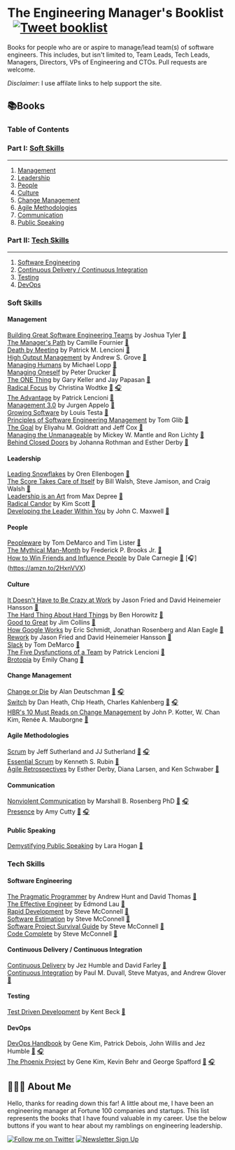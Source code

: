 
# The Engineering Manager's Booklist &nbsp; [![Tweet booklist](https://img.shields.io/twitter/url/:protocol(https|http)/:hostAndPath.svg?style=social)](https://twitter.com/home?status=The%20Engineering%20Manager%27s%20Booklist%20%40jesselpalmer%20https%3A%2F%2Fgithub.com%2Fjesselpalmer%2Fthe-engineering-managers-booklist)

Books for people who are or aspire to manage/lead team(s) of software engineers. This includes, but isn't limited to, Team Leads, Tech Leads, Managers, Directors, VPs of Engineering and CTOs. Pull requests are welcome.

*Disclaimer*: I use affilate links to help support the site.

## 📚Books

### Table of Contents

### Part I: [Soft Skills](#soft-skills)

---

1. [Management](#management)
1. [Leadership](#leadership)
1. [People](#people)
1. [Culture](#culture)
1. [Change Management](#change-management)
1. [Agile Methodologies](#agile-methodologies)
1. [Communication](#communication)
1. [Public Speaking](#public-speaking)

### Part II: [Tech Skills](#tech-skills)

---

1. [Software Engineering](#software-engineering)  
1. [Continuous Delivery / Continuous Integration](#continuous-delivery--continuous-integration)  
1. [Testing](#testing)
1. [DevOps](#DevOps)

### Soft Skills

#### Management

[Building Great Software Engineering Teams](https://amzn.to/2ExjxDi) by Joshua Tyler [📘](https://amzn.to/2ExjxDi)  
[The Manager's Path](https://amzn.to/2XmUJW2) by Camille Fournier [📘](https://amzn.to/2XmUJW2)  
[Death by Meeting](https://amzn.to/2Exzfyq) by Patrick M. Lencioni [📘](https://amzn.to/2Exzfyq)  
[High Output Management](https://amzn.to/2tGnM9m) by Andrew S. Grove [📘](https://amzn.to/2tGnM9m)  
[Managing Humans](https://amzn.to/2BRGJdK) by Michael Lopp [📘](https://amzn.to/2BRGJdK)  
[Managing Oneself](https://amzn.to/2VtSb75) by Peter Drucker [📘](https://amzn.to/2VtSb75)  
[The ONE Thing](https://amzn.to/2EzHIkT) by Gary Keller and Jay Papasan [📘](https://amzn.to/2EzHIkT)  
[Radical Focus](https://amzn.to/2EiDFYC) by Christina Wodtke [📘](https://amzn.to/2EiDFYC) [🎧](https://amzn.to/2SSsVFR)  
[The Advantage](https://amzn.to/2H7MCXF) by Patrick Lencioni [📘](https://amzn.to/2H7MCXF)  
[Management 3.0](https://amzn.to/2HaqDzH) by Jurgen Appelo [📘](https://amzn.to/2HaqDzH)  
[Growing Software](https://amzn.to/2BVxNnQ) by Louis Testa [📘](https://amzn.to/2BVxNnQ)  
[Principles of Software Engineering Management](https://amzn.to/2tDZpJA) by Tom Glib [📘](https://amzn.to/2tDZpJA)  
[The Goal](https://amzn.to/2T81QU9) by Eliyahu M. Goldratt and Jeff Cox [📘](https://amzn.to/2T81QU9)  
[Managing the Unmanageable](https://amzn.to/2tKuECF) by Mickey W. Mantle and Ron Lichty [📘](https://amzn.to/2tKuECF)  
[Behind Closed Doors](https://amzn.to/2VpHqCx) by Johanna Rothman and Esther Derby [📘](https://amzn.to/2VpHqCx)  

#### Leadership

[Leading Snowflakes](http://leadingsnowflakes.com) by Oren Ellenbogen [📘](http://leadingsnowflakes.com)  
[The Score Takes Care of Itself](https://amzn.to/2SxnVGj) by Bill Walsh, Steve Jamison, and Craig Walsh [📘](https://amzn.to/2SxnVGj)  
[Leadership is an Art](https://amzn.to/2Ewby8H) from Max Depree [📘](https://amzn.to/2Ewby8H)  
[Radical Candor](https://amzn.to/2SyNab8) by Kim Scott [📘](https://amzn.to/2SyNab8)  
[Developing the Leader Within You](https://amzn.to/2tMDRdH) by John C. Maxwell [📘](https://amzn.to/2tMDRdH)  

#### People

[Peopleware](https://amzn.to/2tHmz1Q) by Tom DeMarco and Tim Lister [📘](https://amzn.to/2tHmz1Q)  
[The Mythical Man-Month](https://amzn.to/2C00XlT) by Frederick P. Brooks Jr. [📘](https://amzn.to/2C00XlT)  
[How to Win Friends and Influence People](https://amzn.to/2EsNV0J) by Dale Carnegie [📘](https://amzn.to/2EsNV0J) [🎧] (https://amzn.to/2HxnVVX)

#### Culture

[It Doesn't Have to Be Crazy at Work](https://amzn.to/2EnPNI4) by Jason Fried and David Heinemeier Hansson [📘](https://amzn.to/2EnPNI4)  
[The Hard Thing About Hard Things](https://amzn.to/2Es7p5m) by Ben Horowitz [📘](https://amzn.to/2Es7p5m)  
[Good to Great](https://amzn.to/2Xu9WER) by Jim Collins [📘](https://amzn.to/2Xu9WER)  
[How Google Works](https://amzn.to/2GU9sTo) by Eric Schmidt, Jonathan Rosenberg and Alan Eagle [📘](https://amzn.to/2GU9sTo)  
[Rework](https://amzn.to/2TaCpRx) by Jason Fried and David Heinemeier Hansson [📘](https://amzn.to/2TaCpRx)  
[Slack](https://amzn.to/2Xw0twR) by Tom DeMarco [📘](https://amzn.to/2Xw0twR)  
[The Five Dysfunctions of a Team](https://amzn.to/2NBtlPK) by Patrick Lencioni [📘](https://amzn.to/2NBtlPK)  
[Brotopia](https://amzn.to/2SDVmai) by Emily Chang [📘](https://amzn.to/2SDVmai)  

#### Change Management

[Change or Die](https://amzn.to/2NBgTPR) by Alan Deutschman [📘](https://amzn.to/2NBgTPR) [🎧](https://amzn.to/2Hgn7ne)  
[Switch](https://amzn.to/2GV3rFZ) by Dan Heath, Chip Heath, Charles Kahlenberg [📘](https://amzn.to/2GV3rFZ) [🎧](https://amzn.to/2Tk8I0I)  
[HBR's 10 Must Reads on Change Management](https://amzn.to/2NBBu6S) by John P. Kotter, W. Chan Kim, Renée A. Mauborgne [📘](https://amzn.to/2NBBu6S)  

#### Agile Methodologies

[Scrum](https://amzn.to/2IXg2uu) by Jeff Sutherland and JJ Sutherland [📘](https://amzn.to/2IXg2uu) [🎧](https://amzn.to/2SOhpuO)  
[Essential Scrum](https://amzn.to/2Ugg41t) by Kenneth S. Rubin [📘](https://amzn.to/2Ugg41t)  
[Agile Retrospectives](https://amzn.to/2XsnwbQ) by Esther Derby, Diana Larsen, and Ken Schwaber [📘](https://amzn.to/2XsnwbQ)  

#### Communication

[Nonviolent Communication](https://amzn.to/2ErH47y) by Marshall B. Rosenberg PhD [📘](https://amzn.to/2ErH47y) [🎧](https://amzn.to/2IYp2PP)  
[Presence](https://amzn.to/2EAT5aV) by Amy Cutty [📘](https://amzn.to/2EAT5aV) [🎧](https://amzn.to/2ES4Kn0)  

#### Public Speaking

[Demystifying Public Speaking](https://amzn.to/2XAmbzV) by Lara Hogan [📘](https://amzn.to/2XAmbzV)  

### Tech Skills

#### Software Engineering

[The Pragmatic Programmer](https://amzn.to/2tNfTz5) by Andrew Hunt and David Thomas [📘](https://amzn.to/2tNfTz5)  
[The Effective Engineer](https://amzn.to/2ExGNjo) by Edmond Lau [📘](https://amzn.to/2ExGNjo)  
[Rapid Development](https://amzn.to/2GXwity) by Steve McConnell [📘](https://amzn.to/2GXwity)  
[Software Estimation](https://amzn.to/2HcWjEm) by Steve McConnell [📘](https://amzn.to/2HcWjEm)  
[Software Project Survival Guide](https://amzn.to/2EHMBZd) by Steve McConnell [📘](https://amzn.to/2EHMBZd)  
[Code Complete](https://amzn.to/2UmpOr6) by Steve McConnell [📘](https://amzn.to/2UmpOr6)  

#### Continuous Delivery / Continuous Integration

[Continuous Delivery](https://amzn.to/2TdNm4P) by Jez Humble and David Farley [📘](https://amzn.to/2TdNm4P)  
[Continuous Integration](https://amzn.to/2Vvg6mo) by Paul M. Duvall, Steve Matyas, and Andrew Glover [📘](https://amzn.to/2Vvg6mo)  

#### Testing

[Test Driven Development](https://amzn.to/2Eyr83E) by Kent Beck [📘](https://amzn.to/2Eyr83E)  

#### DevOps

[DevOps Handbook](https://amzn.to/2tOw7bq) by Gene Kim, Patrick Debois, John Willis and Jez Humble [📘](https://amzn.to/2tOw7bq) [🎧](https://amzn.to/2NNBnVE)  
[The Phoenix Project](https://amzn.to/2EvzUiD) by Gene Kim, Kevin Behr and George Spafford [📘](https://amzn.to/2EvzUiD) [🎧](https://amzn.to/2VGaSUU)  

## 👨🏾‍💻 About Me

Hello, thanks for reading down this far! A little about me, I have been an engineering manager at Fortune 100 companies and startups. This list represents the books that I have found valuable in my career. Use the below buttons if you want to hear about my ramblings on engineering leadership.

 [![Follow me on Twitter](https://img.shields.io/badge/Follow%20me%20on%20Twitter-%40jesselpalmer-blue.svg)](https://twitter.com/jesselpalmer) [![Newsletter Sign Up](https://img.shields.io/badge/Sign%20up%20for%20my%20Newsletter-On%20Engineering%20Leadership-blue.svg)](https://tinyletter.com/jesselpalmer)

